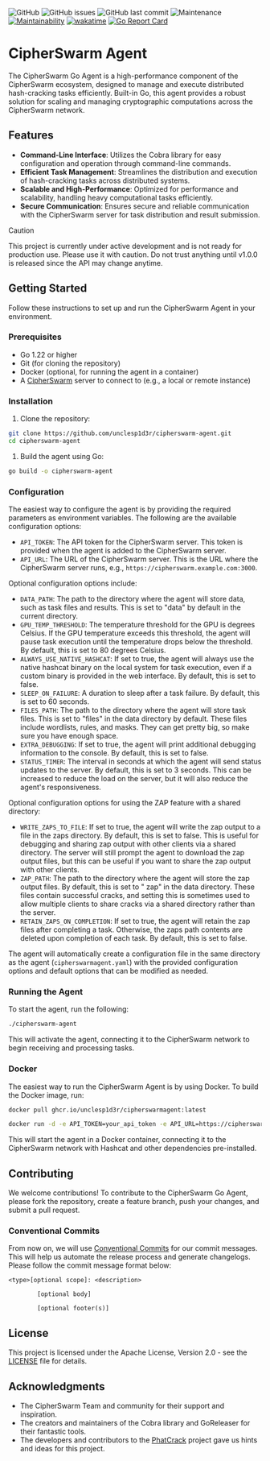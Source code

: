 ![GitHub](https://img.shields.io/github/license/unclesp1d3r/CipherSwarmAgent)
![GitHub issues](https://img.shields.io/github/issues/unclesp1d3r/CipherSwarmAgent)
![GitHub last commit](https://img.shields.io/github/last-commit/unclesp1d3r/CipherSwarmAgent)
![Maintenance](https://img.shields.io/maintenance/yes/2024)
[![Maintainability](https://api.codeclimate.com/v1/badges/9c76ebe483ef3b1eff8d/maintainability)](https://codeclimate.com/github/unclesp1d3r/CipherSwarmAgent/maintainability)
[![wakatime](https://wakatime.com/badge/github/unclesp1d3r/CipherSwarmAgent.svg)](https://wakatime.com/badge/github/unclesp1d3r/CipherSwarmAgent)
[![Go Report Card](https://goreportcard.com/badge/github.com/unclesp1d3r/cipherswarmagent)](https://goreportcard.com/report/github.com/unclesp1d3r/cipherswarmagent)

# CipherSwarm Agent

The CipherSwarm Go Agent is a high-performance component of the CipherSwarm ecosystem, designed to manage and execute
distributed hash-cracking tasks efficiently. Built-in Go, this agent provides a robust solution for scaling and managing
cryptographic computations across the CipherSwarm network.

## Features

- **Command-Line Interface**: Utilizes the Cobra library for easy configuration and operation through command-line
  commands.
- **Efficient Task Management**: Streamlines the distribution and execution of hash-cracking tasks across distributed
  systems.
- **Scalable and High-Performance**: Optimized for performance and scalability, handling heavy computational tasks
  efficiently.
- **Secure Communication**: Ensures secure and reliable communication with the CipherSwarm server for task distribution
  and result submission.

> [!CAUTION]
> This project is currently under active development and is not ready for production use. Please use it with
> caution. Do not trust anything until v1.0.0 is released since the API may change anytime.

## Getting Started

Follow these instructions to set up and run the CipherSwarm Agent in your environment.

### Prerequisites

- Go 1.22 or higher
- Git (for cloning the repository)
- Docker (optional, for running the agent in a container)
- A [CipherSwarm](https://github.com/unclesp1d3r/CipherSwarm) server to connect to (e.g., a local or remote instance)

### Installation

1. Clone the repository:

```bash
git clone https://github.com/unclesp1d3r/cipherswarm-agent.git
cd cipherswarm-agent
```

1. Build the agent using Go:

```bash
go build -o cipherswarm-agent
```

### Configuration

The easiest way to configure the agent is by providing the required parameters as environment variables. The 
following are
the available configuration options:

- `API_TOKEN`: The API token for the CipherSwarm server. This token is provided when the agent is added to the
  CipherSwarm server.
- `API_URL`: The URL of the CipherSwarm server. This is the URL where the CipherSwarm server runs,
  e.g.,
  `https://cipherswarm.example.com:3000`.

Optional configuration options include:

- `DATA_PATH`: The path to the directory where the agent will store data, such as task files and results.
  This is set to "data" by default in the current directory.
- `GPU_TEMP_THRESHOLD`: The temperature threshold for the GPU is degrees Celsius. If the GPU temperature exceeds this
  threshold, the agent will pause task execution until the temperature drops below the threshold. By default, this is
  set to 80 degrees Celsius.
- `ALWAYS_USE_NATIVE_HASHCAT`: If set to true, the agent will always use the native hashcat binary on the local system
  for task execution, even if a custom binary is provided in the web interface. By default, this is set to false.
- `SLEEP_ON_FAILURE`: A duration to sleep after a task failure. By default, this is set to 60 seconds.
- `FILES_PATH`: The path to the directory where the agent will store task files. This is set to "files" in
  the data directory by default. These files include wordlists, rules, and masks. They can get pretty big, so make sure
  you have
  enough space.
- `EXTRA_DEBUGGING`: If set to true, the agent will print additional debugging information to the console. By default,
  this is set to false.
- `STATUS_TIMER`: The interval in seconds at which the agent will send status updates to the server. By default, this is
  set to 3 seconds. This can be increased to reduce the load on the server, but it will also reduce the agent's
  responsiveness.

Optional configuration options for using the ZAP feature with a shared directory:

- `WRITE_ZAPS_TO_FILE`: If set to true, the agent will write the zap output to a file in the zaps directory. By default,
  this is set to false. This is useful for debugging and sharing zap output with other clients via a shared directory.
  The server will still prompt the agent to download the zap output files, but this can be useful if you want to share
  the zap output with other clients.
- `ZAP_PATH`: The path to the directory where the agent will store the zap output files. By default, this is set to "
  zap" in the data directory. These files contain successful cracks, and setting this is sometimes used to allow
  multiple
  clients to share cracks via a shared directory rather than the server.
- `RETAIN_ZAPS_ON_COMPLETION`: If set to true, the agent will retain the zap files after completing a task. Otherwise,
  the zaps path contents are deleted upon completion of each task. By default, this is set to false.

The agent will automatically create a configuration file in the same directory as the agent (`cipherswarmagent.yaml`)
with the provided configuration options and default options that can be modified as needed.

### Running the Agent

To start the agent, run the following:

```bash
./cipherswarm-agent
```

This will activate the agent, connecting it to the CipherSwarm network to begin receiving and processing tasks.

### Docker

The easiest way to run the CipherSwarm Agent is by using Docker. To build the Docker image, run:

```bash
docker pull ghcr.io/unclesp1d3r/cipherswarmagent:latest

docker run -d -e API_TOKEN=your_api_token -e API_URL=https://cipherswarm.example.com:3000 unclesp1d3r/cipherswarm-agent
```

This will start the agent in a Docker container, connecting it to the CipherSwarm network with Hashcat and other
dependencies pre-installed.

## Contributing

We welcome contributions! To contribute to the CipherSwarm Go Agent, please fork the repository, create a feature
branch, push your changes, and submit a pull request.

### Conventional Commits

From now on, we will use [Conventional Commits](https://www.conventionalcommits.org/en/v1.0.0/) for our commit
messages. This will help us automate the release process and generate changelogs. Please follow the commit message
format below:

```plaintext
<type>[optional scope]: <description>

        [optional body]

        [optional footer(s)]
```

## License

This project is licensed under the Apache License, Version 2.0 - see the [LICENSE](LICENSE) file for details.

## Acknowledgments

- The CipherSwarm Team and community for their support and inspiration.
- The creators and maintainers of the Cobra library and GoReleaser for their fantastic tools.
- The developers and contributors to the [PhatCrack](https://github.com/lachlan2k/phatcrack) project gave us
  hints and ideas for this project.
